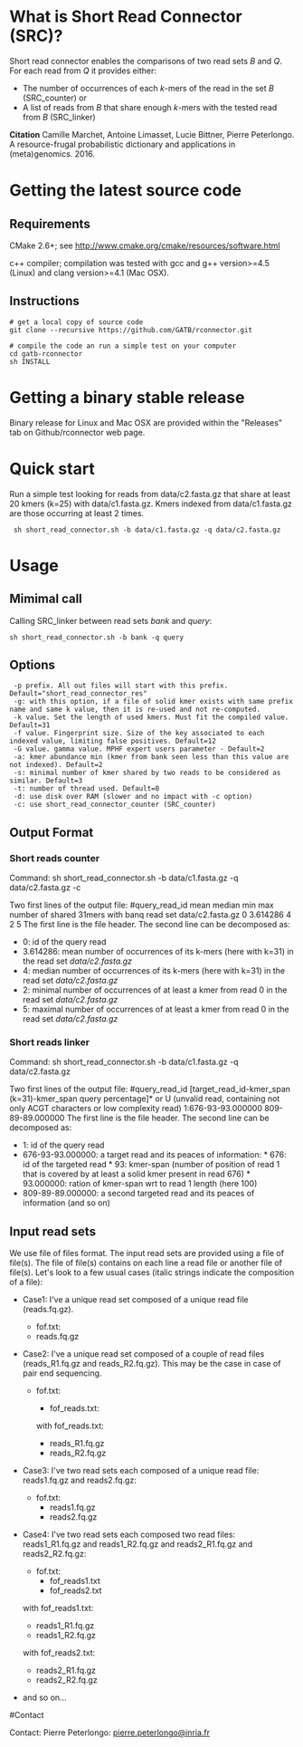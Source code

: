 # What is Short Read Connector (SRC)?
Short read connector enables the comparisons of two read sets *B* and *Q*. For each read from *Q* it provides either:
 * The number of occurrences of each *k*-mers of the read in the set *B* (SRC_counter)
 or
 * A list of reads from *B* that share enough *k*-mers with the tested read from *B* (SRC_linker)
 
**Citation** Camille Marchet, Antoine Limasset, Lucie Bittner, Pierre Peterlongo. A resource-frugal probabilistic
dictionary and applications in (meta)genomics. 2016. <hal-01322440>


# Getting the latest source code

## Requirements

CMake 2.6+; see http://www.cmake.org/cmake/resources/software.html

c++ compiler; compilation was tested with gcc and g++ version>=4.5 (Linux) and clang version>=4.1 (Mac OSX).

## Instructions


    # get a local copy of source code
    git clone --recursive https://github.com/GATB/rconnector.git
    
    # compile the code an run a simple test on your computer
    cd gatb-rconnector
    sh INSTALL

# Getting a binary stable release


Binary release for Linux and Mac OSX are provided within the "Releases" tab on Github/rconnector web page.

# Quick start

Run a simple test looking for reads from data/c2.fasta.gz that share at least 20 kmers (k=25) with data/c1.fasta.gz. Kmers indexed from data/c1.fasta.gz are those occurring at least 2 times. 

	 sh short_read_connector.sh -b data/c1.fasta.gz -q data/c2.fasta.gz 


# Usage
## Mimimal call
Calling SRC_linker between read sets *bank* and *query*:

	sh short_read_connector.sh -b bank -q query

## Options
	 -p prefix. All out files will start with this prefix. Default="short_read_connector_res"
	 -g: with this option, if a file of solid kmer exists with same prefix name and same k value, then it is re-used and not re-computed.
	 -k value. Set the length of used kmers. Must fit the compiled value. Default=31
	 -f value. Fingerprint size. Size of the key associated to each indexed value, limiting false positives. Default=12
	 -G value. gamma value. MPHF expert users parameter - Default=2
	 -a: kmer abundance min (kmer from bank seen less than this value are not indexed). Default=2
	 -s: minimal number of kmer shared by two reads to be considered as similar. Default=3
	 -t: number of thread used. Default=0
	 -d: use disk over RAM (slower and no impact with -c option)
	 -c: use short_read_connector_counter (SRC_counter)
	 
## Output Format
### Short reads counter
Command:
	 sh short_read_connector.sh -b data/c1.fasta.gz -q data/c2.fasta.gz -c

Two first lines of the output file: 
	 #query_read_id mean median min max number of shared 31mers with banq read set data/c2.fasta.gz
	 0 3.614286 4 2 5
The first line is the file header. 
The second line can be decomposed as:
   * 0: id of the query read
   * 3.614286: mean number of occurrences of its k-mers (here with k=31) in the read set *data/c2.fasta.gz*
   * 4: median number of occurrences of its k-mers (here with k=31) in the read set *data/c2.fasta.gz*
   * 2: minimal number of occurrences of at least a kmer from read 0 in the read set *data/c2.fasta.gz*
   * 5: maximal number of occurrences of at least a kmer from read 0 in the read set *data/c2.fasta.gz*

### Short reads linker
Command:
	 sh short_read_connector.sh -b data/c1.fasta.gz -q data/c2.fasta.gz 

Two first lines of the output file: 
	 #query_read_id [target_read_id-kmer_span (k=31)-kmer_span query percentage]* or U (unvalid read, containing not only ACGT characters or low complexity read)
	 1:676-93-93.000000 809-89-89.000000
The first line is the file header. 
The second line can be decomposed as:
   * 1: id of the query read
   * 676-93-93.000000: a target read and its peaces of information:
   	* 676: id of the targeted read
   	* 93: kmer-span (number of position of read 1 that is covered by at least a solid kmer present in read 676)
   	* 93.000000: ration of kmer-span wrt to read 1 length (here 100)
   * 809-89-89.000000: a second targeted read and its peaces of information (and so on)
   
   
## Input read sets
We use file of files format. The input read sets are provided using a file of file(s). The file of file(s) contains on each line a read file or another file of file(s).
Let's look to a few usual cases (italic strings indicate the composition of a file):
* Case1: I've a unique read set composed of a unique read file (reads.fq.gz). 
   * fof.txt:
   * reads.fq.gz
* Case2: I've a unique read set composed of a couple of read files (reads_R1.fq.gz and reads_R2.fq.gz). This may be the case in case of pair end sequencing.
   * fof.txt:
     * fof_reads.txt:
   
     with fof_reads.txt:
    
     * reads_R1.fq.gz
     * reads_R2.fq.gz
* Case3: I've two read sets each composed of a unique read file: reads1.fq.gz and reads2.fq.gz:
   * fof.txt:
     * reads1.fq.gz
     * reads2.fq.gz
* Case4:  I've two read sets each composed two read files: reads1_R1.fq.gz and reads1_R2.fq.gz and  reads2_R1.fq.gz and reads2_R2.fq.gz:
   * fof.txt:
     * fof_reads1.txt
     * fof_reads2.txt
  
   with fof_reads1.txt:
  
     * reads1_R1.fq.gz
     * reads1_R2.fq.gz
   
   with fof_reads2.txt:
     * reads2_R1.fq.gz
     * reads2_R2.fq.gz
* and so on...

   
#Contact

Contact: Pierre Peterlongo: pierre.peterlongo@inria.fr
